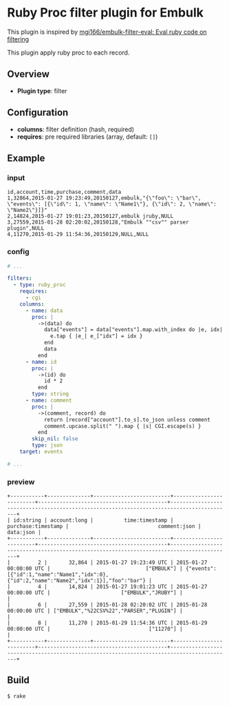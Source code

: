 # Ruby Proc filter plugin for Embulk

This plugin is inspired by [mgi166/embulk-filter-eval: Eval ruby code on filtering](https://github.com/mgi166/embulk-filter-eval "mgi166/embulk-filter-eval: Eval ruby code on filtering")

This plugin apply ruby proc to each record.

## Overview

* **Plugin type**: filter

## Configuration

- **columns**: filter definition (hash, required)
- **requires**: pre required libraries (array, default: `[]`)

## Example

### input
```csv
id,account,time,purchase,comment,data
1,32864,2015-01-27 19:23:49,20150127,embulk,"{\"foo\": \"bar\", \"events\": [{\"id\": 1, \"name\": \"Name1\"}, {\"id\": 2, \"name\": \"Name2\"}]}"
2,14824,2015-01-27 19:01:23,20150127,embulk jruby,NULL
3,27559,2015-01-28 02:20:02,20150128,"Embulk ""csv"" parser plugin",NULL
4,11270,2015-01-29 11:54:36,20150129,NULL,NULL
```

### config
```yaml
# ...

filters:
  - type: ruby_proc
    requires:
      - cgi
    columns:
      - name: data
        proc: |
          ->(data) do
            data["events"] = data["events"].map.with_index do |e, idx|
              e.tap { |e_| e_["idx"] = idx }
            end
            data
          end
      - name: id
        proc: |
          ->(id) do
            id * 2
          end
        type: string
      - name: comment
        proc: |
          ->(comment, record) do
            return [record["account"].to_s].to_json unless comment
            comment.upcase.split(" ").map { |s| CGI.escape(s) }
          end
        skip_nil: false
        type: json
    target: events

# ...

```

### preview
```
+-----------+--------------+-------------------------+-------------------------+------------------------------------------+------------------------------------------------------------------------------------------+
| id:string | account:long |          time:timestamp |      purchase:timestamp |                             comment:json |                                                                                data:json |
+-----------+--------------+-------------------------+-------------------------+------------------------------------------+------------------------------------------------------------------------------------------+
|         2 |       32,864 | 2015-01-27 19:23:49 UTC | 2015-01-27 00:00:00 UTC |                               ["EMBULK"] | {"events":[{"id":1,"name":"Name1","idx":0},{"id":2,"name":"Name2","idx":1}],"foo":"bar"} |
|         4 |       14,824 | 2015-01-27 19:01:23 UTC | 2015-01-27 00:00:00 UTC |                       ["EMBULK","JRUBY"] |                                                                                          |
|         6 |       27,559 | 2015-01-28 02:20:02 UTC | 2015-01-28 00:00:00 UTC | ["EMBULK","%22CSV%22","PARSER","PLUGIN"] |                                                                                          |
|         8 |       11,270 | 2015-01-29 11:54:36 UTC | 2015-01-29 00:00:00 UTC |                                ["11270"] |                                                                                          |
+-----------+--------------+-------------------------+-------------------------+------------------------------------------+------------------------------------------------------------------------------------------+
```

## Build

```
$ rake
```
